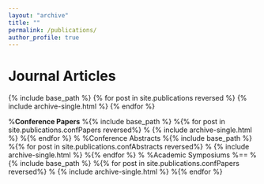```yaml
---
layout: "archive"
title: ""
permalink: /publications/
author_profile: true
---
```

Journal Articles
==
{% include base_path %}
{% for post in site.publications reversed %}
  {% include archive-single.html %}
    {% endfor %}


%**Conference Papers**
%{% include base_path %}
%{% for post in site.publications.confPapers reversed%}
%  {% include archive-single.html %}
%{% endfor %}
%
%Conference Abstracts
%{% include base_path %}
%{% for post in site.publications.confAbstracts reversed%}
%  {% include archive-single.html %}
%{% endfor %}
%
%Academic Symposiums
%==
%{% include base_path %}
%{% for post in site.publications.confPapers reversed%}
%  {% include archive-single.html %}
%{% endfor %}